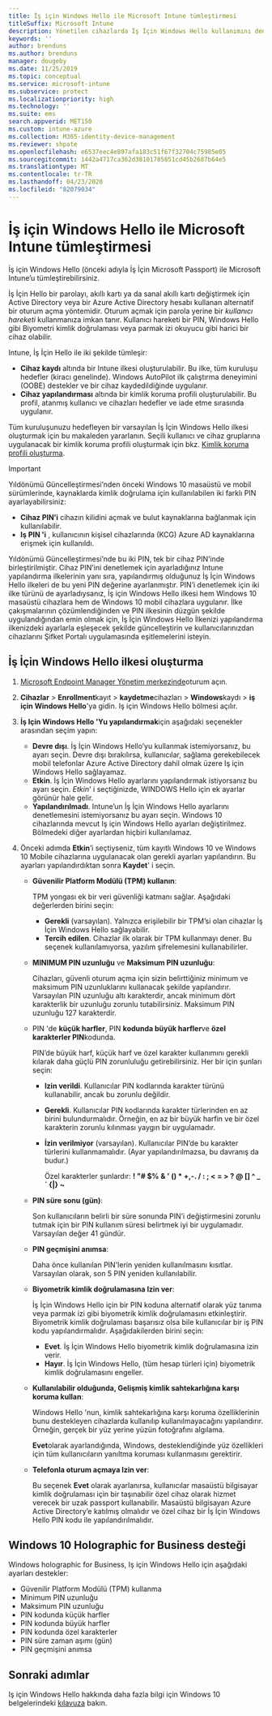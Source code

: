 ```yaml
---
title: İş için Windows Hello ile Microsoft Intune tümleştirmesi
titleSuffix: Microsoft Intune
description: Yönetilen cihazlarda İş İçin Windows Hello kullanımını denetlemeye yönelik bir ilke oluşturmayı öğrenin."
keywords: ''
author: brenduns
ms.author: brenduns
manager: dougeby
ms.date: 11/25/2019
ms.topic: conceptual
ms.service: microsoft-intune
ms.subservice: protect
ms.localizationpriority: high
ms.technology: ''
ms.suite: ems
search.appverid: MET150
ms.custom: intune-azure
ms.collection: M365-identity-device-management
ms.reviewer: shpate
ms.openlocfilehash: e6537eec4e897afa183c51f67f32704c75985e05
ms.sourcegitcommit: 1442a4717ca362d38101785851cd45b2687b64e5
ms.translationtype: MT
ms.contentlocale: tr-TR
ms.lasthandoff: 04/23/2020
ms.locfileid: "82079034"
---
```

# <a name="integrate-windows-hello-for-business-with-microsoft-intune"></a>İş için Windows Hello ile Microsoft Intune tümleştirmesi  

İş için Windows Hello (önceki adıyla İş İçin Microsoft Passport) ile Microsoft Intune’u tümleştirebilirsiniz.

 İş İçin Hello bir parolayı, akıllı kartı ya da sanal akıllı kartı değiştirmek için Active Directory veya bir Azure Active Directory hesabı kullanan alternatif bir oturum açma yöntemidir. Oturum açmak için parola yerine bir *kullanıcı hareketi* kullanmanıza imkan tanır. Kullanıcı hareketi bir PIN, Windows Hello gibi Biyometri kimlik doğrulaması veya parmak izi okuyucu gibi harici bir cihaz olabilir.

Intune, İş İçin Hello ile iki şekilde tümleşir:

- **Cihaz kaydı** altında bir Intune ilkesi oluşturulabilir. Bu ilke, tüm kuruluşu hedefler (kiracı genelinde). Windows AutoPilot ilk çalıştırma deneyimini (OOBE) destekler ve bir cihaz kaydedildiğinde uygulanır. 
- **Cihaz yapılandırması** altında bir kimlik koruma profili oluşturulabilir. Bu profil, atanmış kullanıcı ve cihazları hedefler ve iade etme sırasında uygulanır. 

Tüm kuruluşunuzu hedefleyen bir varsayılan İş İçin Windows Hello ilkesi oluşturmak için bu makaleden yararlanın. Seçili kullanıcı ve cihaz gruplarına uygulanacak bir kimlik koruma profili oluşturmak için bkz. [Kimlik koruma profili oluşturma](identity-protection-configure.md).  

<!--- - You can store authentication certificates in the Windows Hello for Business key storage provider (KSP). For more information, see [Secure resource access with certificate profiles in Microsoft Intune](secure-resource-access-with-certificate-profiles.md). --->

> [!IMPORTANT]
> Yıldönümü Güncelleştirmesi’nden önceki Windows 10 masaüstü ve mobil sürümlerinde, kaynaklarda kimlik doğrulama için kullanılabilen iki farklı PIN ayarlayabilirsiniz:
> - **Cihaz PIN’i** cihazın kilidini açmak ve bulut kaynaklarına bağlanmak için kullanılabilir.
> - **Iş PIN 'i** , kullanıcının kişisel cihazlarında (KCG) Azure AD kaynaklarına erişmek için kullanıldı.
> 
> Yıldönümü Güncelleştirmesi’nde bu iki PIN, tek bir cihaz PIN’inde birleştirilmiştir.
> Cihaz PIN’ini denetlemek için ayarladığınız Intune yapılandırma ilkelerinin yanı sıra, yapılandırmış olduğunuz İş İçin Windows Hello ilkeleri de bu yeni PIN değerine ayarlanmıştır.
> PIN’i denetlemek için iki ilke türünü de ayarladıysanız, İş için Windows Hello ilkesi hem Windows 10 masaüstü cihazlara hem de Windows 10 mobil cihazlara uygulanır.
> İlke çakışmalarının çözümlendiğinden ve PIN ilkesinin düzgün şekilde uygulandığından emin olmak için, İş İçin Windows Hello İlkenizi yapılandırma ilkenizdeki ayarlarla eşleşecek şekilde güncelleştirin ve kullanıcılarınızdan cihazlarını Şifket Portalı uygulamasında eşitlemelerini isteyin.



## <a name="create-a-windows-hello-for-business-policy"></a>İş İçin Windows Hello ilkesi oluşturma

1. [Microsoft Endpoint Manager Yönetim merkezinde](https://go.microsoft.com/fwlink/?linkid=2109431)oturum açın.

2. **Cihazlar** >  **Enrollment**kayıt > **kaydetme**cihazları > **Windows**kaydı > **iş için Windows Hello**'ya gidin. Iş için Windows Hello bölmesi açılır.

3. **İş Için Windows Hello 'Yu yapılandırmak**için aşağıdaki seçenekler arasından seçim yapın:

    - **Devre dışı**. İş İçin Windows Hello’yu kullanmak istemiyorsanız, bu ayarı seçin. Devre dışı bırakılırsa, kullanıcılar, sağlama gerekebilecek mobil telefonlar Azure Active Directory dahil olmak üzere Iş için Windows Hello sağlayamaz.
    - **Etkin**. İş İçin Windows Hello ayarlarını yapılandırmak istiyorsanız bu ayarı seçin.  *Etkin*' i seçtiğinizde, WINDOWS Hello için ek ayarlar görünür hale gelir.
    - **Yapılandırılmadı**. Intune’un İş İçin Windows Hello ayarlarını denetlemesini istemiyorsanız bu ayarı seçin. Windows 10 cihazlarında mevcut Iş için Windows Hello ayarları değiştirilmez. Bölmedeki diğer ayarlardan hiçbiri kullanılamaz.

4. Önceki adımda **Etkin**’i seçtiyseniz, tüm kayıtlı Windows 10 ve Windows 10 Mobile cihazlarına uygulanacak olan gerekli ayarları yapılandırın. Bu ayarları yapılandırdıktan sonra **Kaydet**' i seçin.

   - **Güvenilir Platform Modülü (TPM) kullanın**:

     TPM yongası ek bir veri güvenliği katmanı sağlar. Aşağıdaki değerlerden birini seçin:

     - **Gerekli** (varsayılan). Yalnızca erişilebilir bir TPM’si olan cihazlar İş İçin Windows Hello sağlayabilir.
     - **Tercih edilen**. Cihazlar ilk olarak bir TPM kullanmayı dener. Bu seçenek kullanılamıyorsa, yazılım şifrelemesini kullanabilirler.

   - **MINIMUM PIN uzunluğu** ve **Maksimum PIN uzunluğu**:

     Cihazları, güvenli oturum açma için sizin belirttiğiniz minimum ve maksimum PIN uzunluklarını kullanacak şekilde yapılandırır. Varsayılan PIN uzunluğu altı karakterdir, ancak minimum dört karakterlik bir uzunluğu zorunlu tutabilirsiniz. Maksimum PIN uzunluğu 127 karakterdir.

   - PIN 'de **küçük harfler**, PIN **kodunda büyük harfler**ve **özel karakterler PIN**kodunda.

     PIN’de büyük harf, küçük harf ve özel karakter kullanımını gerekli kılarak daha güçlü PIN zorunluluğu getirebilirsiniz. Her bir için şunları seçin:

     - **Izin verildi**. Kullanıcılar PIN kodlarında karakter türünü kullanabilir, ancak bu zorunlu değildir.

     - **Gerekli**. Kullanıcılar PIN kodlarında karakter türlerinden en az birini bulundurmalıdır. Örneğin, en az bir büyük harfin ve bir özel karakterin zorunlu kılınması yaygın bir uygulamadır.

     - **İzin verilmiyor** (varsayılan). Kullanıcılar PIN’de bu karakter türlerini kullanmamalıdır. (Ayar yapılandırılmazsa, bu davranış da budur.)

       Özel karakterler şunlardır: **! "# $% &amp; ' () &#42; +,-. / : ; &lt; = &gt; ? @ [\] ^ _ &#96; {&#124;} ~**

   - **PIN süre sonu (gün)**:

     Son kullanıcıların belirli bir süre sonunda PIN’i değiştirmesini zorunlu tutmak için bir PIN kullanım süresi belirtmek iyi bir uygulamadır. Varsayılan değer 41 gündür.

   - **PIN geçmişini anımsa**:

     Daha önce kullanılan PIN'lerin yeniden kullanılmasını kısıtlar. Varsayılan olarak, son 5 PIN yeniden kullanılabilir.

   - **Biyometrik kimlik doğrulamasına Izin ver**:

     İş İçin Windows Hello için bir PIN koduna alternatif olarak yüz tanıma veya parmak izi gibi biyometrik kimlik doğrulamasını etkinleştirir. Biyometrik kimlik doğrulaması başarısız olsa bile kullanıcılar bir iş PIN kodu yapılandırmalıdır. Aşağıdakilerden birini seçin:

     - **Evet**. İş İçin Windows Hello biyometrik kimlik doğrulamasına izin verir.
     - **Hayır**. İş İçin Windows Hello, (tüm hesap türleri için) biyometrik kimlik doğrulamasını engeller.

   - **Kullanılabilir olduğunda, Gelişmiş kimlik sahtekarlığına karşı koruma kullan**:

     Windows Hello 'nun, kimlik sahtekarlığına karşı koruma özelliklerinin bunu destekleyen cihazlarda kullanılıp kullanılmayacağını yapılandırır. Örneğin, gerçek bir yüz yerine yüzün fotoğrafını algılama.

     **Evet**olarak ayarlandığında, Windows, desteklendiğinde yüz özellikleri için tüm kullanıcıların yanıltma koruması kullanmasını gerektirir.

   - **Telefonla oturum açmaya Izin ver**:

     Bu seçenek **Evet** olarak ayarlanırsa, kullanıcılar masaüstü bilgisayar kimlik doğrulaması için bir taşınabilir özel cihaz olarak hizmet verecek bir uzak passport kullanabilir. Masaüstü bilgisayarı Azure Active Directory’e katılmış olmalıdır ve özel cihaz bir İş İçin Windows Hello PIN kodu ile yapılandırılmalıdır.

## <a name="windows-holographic-for-business-support"></a>Windows 10 Holographic for Business desteği

Windows holographic for Business, Iş için Windows Hello için aşağıdaki ayarları destekler:

- Güvenilir Platform Modülü (TPM) kullanma
- Minimum PIN uzunluğu
- Maksimum PIN uzunluğu
- PIN kodunda küçük harfler
- PIN kodunda büyük harfler
- PIN kodunda özel karakterler
- PIN süre zaman aşımı (gün)
- PIN geçmişini anımsa

## <a name="next-steps"></a>Sonraki adımlar

Iş için Windows Hello hakkında daha fazla bilgi için Windows 10 belgelerindeki [kılavuza](https://technet.microsoft.com/library/mt589441.aspx) bakın.
